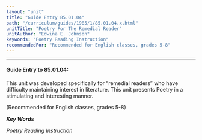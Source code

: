 ```yaml
---
layout: "unit"
title: "Guide Entry 85.01.04"
path: "/curriculum/guides/1985/1/85.01.04.x.html"
unitTitle: "Poetry For The Remedial Reader"
unitAuthor: "Edwina E. Johnson"
keywords: "Poetry Reading Instruction"
recommendedFor: "Recommended for English classes, grades 5-8"
---
```

<body>
<hr/>
<h4>
Guide Entry to 85.01.04:
</h4>
This unit was developed specifically for “remedial readers” who have difficulty maintaining interest in literature. This unit presents Poetry in a stimulating and interesting manner.
<p>
(Recommended for English classes, grades 5-8)
</p>
<p>
<b>
<i>
Key Words
</i>
</b>
<br/>
</p>
<p>
<i>
Poetry Reading Instruction
</i>
</p>
</body>